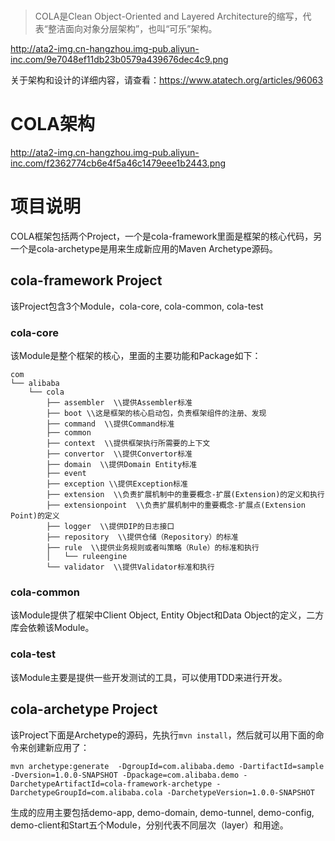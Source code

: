 # 
> COLA是Clean Object-Oriented and Layered Architecture的缩写，代表“整洁面向对象分层架构”，也叫“可乐”架构。

http://ata2-img.cn-hangzhou.img-pub.aliyun-inc.com/9e7048ef11db23b0579a439676dec4c9.png

关于架构和设计的详细内容，请查看：https://www.atatech.org/articles/96063

# COLA架构
http://ata2-img.cn-hangzhou.img-pub.aliyun-inc.com/f2362774cb6e4f5a46c1479eee1b2443.png

# 项目说明
COLA框架包括两个Project，一个是cola-framework里面是框架的核心代码，另一个是cola-archetype是用来生成新应用的Maven Archetype源码。
## cola-framework Project
该Project包含3个Module，cola-core, cola-common, cola-test
### cola-core
该Module是整个框架的核心，里面的主要功能和Package如下：
```
com
└── alibaba
    └── cola
        ├── assembler  \\提供Assembler标准
        ├── boot \\这是框架的核心启动包，负责框架组件的注册、发现
        ├── command  \\提供Command标准
        ├── common
        ├── context  \\提供框架执行所需要的上下文
        ├── convertor  \\提供Convertor标准
        ├── domain  \\提供Domain Entity标准
        ├── event
        ├── exception \\提供Exception标准
        ├── extension  \\负责扩展机制中的重要概念-扩展(Extension)的定义和执行
        ├── extensionpoint  \\负责扩展机制中的重要概念-扩展点(Extension Point)的定义
        ├── logger  \\提供DIP的日志接口
        ├── repository  \\提供仓储（Repository）的标准
        ├── rule  \\提供业务规则或者叫策略（Rule）的标准和执行
        │   └── ruleengine
        └── validator  \\提供Validator标准和执行
```
### cola-common
该Module提供了框架中Client Object, Entity Object和Data Object的定义，二方库会依赖该Module。
### cola-test  
该Module主要是提供一些开发测试的工具，可以使用TDD来进行开发。

## cola-archetype Project
该Project下面是Archetype的源码，先执行`mvn install`，然后就可以用下面的命令来创建新应用了：
```
mvn archetype:generate  -DgroupId=com.alibaba.demo -DartifactId=sample -Dversion=1.0.0-SNAPSHOT -Dpackage=com.alibaba.demo -DarchetypeArtifactId=cola-framework-archetype -DarchetypeGroupId=com.alibaba.cola -DarchetypeVersion=1.0.0-SNAPSHOT
```
生成的应用主要包括demo-app, demo-domain, demo-tunnel, demo-config, demo-client和Start五个Module，分别代表不同层次（layer）和用途。
